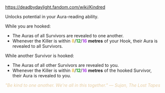 https://deadbydaylight.fandom.com/wiki/Kindred

<p>Unlocks potential in your Aura-reading ability.
<p>While you are hooked:
</p>
<ul><li>The Auras  of all Survivors are revealed to one another.</li>
<li>Whenever the Killer is within <span class="clr" style="color: #e8c252;"><b>8</b></span>/<span class="clr" style="color: #199b1e;"><b>12</b></span>/<span class="clr" style="color: #ac3ee3;"><b>16</b></span> <b>metres</b> of your Hook, their Aura is revealed to all Survivors.</li></ul>
<p>While another Survivor is hooked:
</p>
<ul><li>The Auras of all other Survivors are revealed to you.</li>
<li>Whenever the Killer is within <span class="clr" style="color: #e8c252;"><b>8</b></span>/<span class="clr" style="color: #199b1e;"><b>12</b></span>/<span class="clr" style="color: #ac3ee3;"><b>16</b></span> <b>metres</b> of the hooked Survivor, their Aura is revealed to you.</li></ul>
<p><i><span class="clr clr9" style="color: #e7cda2 ;">"Be kind to one another. We're all in this together." — Sujan, The Lost Tapes</span></i>
</p>
</p>